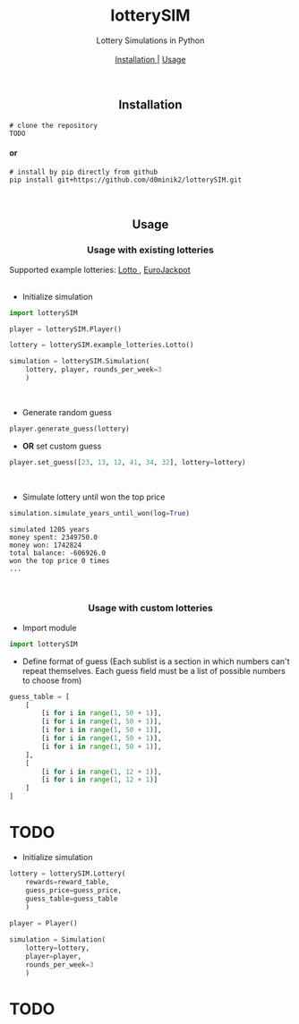 <h1 align="center">lotterySIM</h1>
<p align="center">
Lottery Simulations in Python <br> <br>
    <a href="#installation"> Installation  </a> | <a href="#usage">  Usage </a>
</p> 
<br>

<h2 align="center">Installation</h2>

```console
# clone the repository
TODO
```
#### or
```console
# install by pip directly from github
pip install git+https://github.com/d0minik2/lotterySIM.git
```

<br>

<h2 align="center">Usage</h2>


<h3 align="center">Usage with existing lotteries</h3>
Supported example lotteries: <a href="https://www.lotto.pl/lotto"> Lotto </a>, <a href="https://www.lotto.pl/eurojackpot"> EuroJackpot </a>
<br><br>

- Initialize simulation
```python
import lotterySIM

player = lotterySIM.Player()

lottery = lotterySIM.example_lotteries.Lotto()

simulation = lotterySIM.Simulation(
    lottery, player, rounds_per_week=3
    )
```
<br>

- Generate random guess
```python
player.generate_guess(lottery)
```
- **OR** set custom guess
```python
player.set_guess([23, 13, 12, 41, 34, 32], lottery=lottery)
```
<br>

- Simulate lottery until won the top price
```python
simulation.simulate_years_until_won(log=True)
```
```console
simulated 1205 years
money spent: 2349750.0
money won: 1742824
total balance: -606926.0
won the top price 0 times
...
```
<br>


<h3 align="center">Usage with custom lotteries</h3>

- Import module

```python
import lotterySIM


```

- Define format of guess (Each sublist is a section in which numbers can't repeat themselves. Each guess field must be a list of possible numbers to choose from)
```python
guess_table = [
    [
        [i for i in range(1, 50 + 1)],
        [i for i in range(1, 50 + 1)],
        [i for i in range(1, 50 + 1)],
        [i for i in range(1, 50 + 1)],
        [i for i in range(1, 50 + 1)],
    ],
    [
        [i for i in range(1, 12 + 1)],
        [i for i in range(1, 12 + 1)]
    ] 
]
```
# TODO
- Initialize simulation
```python
lottery = lotterySIM.Lottery(
    rewards=reward_table,
    guess_price=guess_price,
    guess_table=guess_table
    )
    
player = Player()

simulation = Simulation(
    lottery=lottery,
    player=player,
    rounds_per_week=3
    )
```

# TODO
